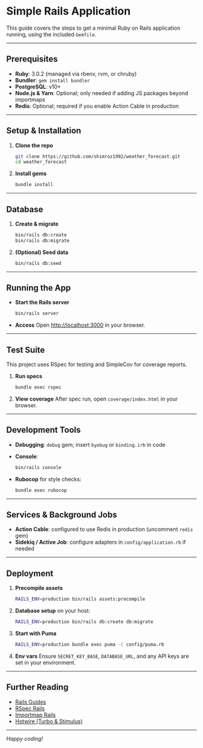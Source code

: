 # Simple Rails Application

This guide covers the steps to get a minimal Ruby on Rails application running, using the included `Gemfile`.

---

## Prerequisites

* **Ruby**: 3.0.2 (managed via rbenv, rvm, or chruby)
* **Bundler**: `gem install bundler`
* **PostgreSQL**: v10+
* **Node.js & Yarn**: Optional; only needed if adding JS packages beyond importmaps
* **Redis**: Optional; required if you enable Action Cable in production

---

## Setup & Installation

1. **Clone the repo**

   ```bash
   git clone https://github.com/shimroz1992/weather_forecast.git
   cd weather_forecast
   ```

2. **Install gems**

   ```bash
   bundle install
   ```

---

## Database

1. **Create & migrate**

   ```bash
   bin/rails db:create
   bin/rails db:migrate
   ```

2. **(Optional) Seed data**

   ```bash
   bin/rails db:seed
   ```

---

## Running the App

* **Start the Rails server**

  ```bash
  bin/rails server
  ```

* **Access**
  Open [http://localhost:3000](http://localhost:3000) in your browser.

---

## Test Suite

This project uses RSpec for testing and SimpleCov for coverage reports.

1. **Run specs**

   ```bash
   bundle exec rspec
   ```

2. **View coverage**
   After spec run, open `coverage/index.html` in your browser.

---

## Development Tools

* **Debugging**: `debug` gem; insert `byebug` or `binding.irb` in code
* **Console**:

  ```bash
  bin/rails console
  ```
* **Rubocop** for style checks:

  ```bash
  bundle exec rubocop
  ```

---

## Services & Background Jobs

* **Action Cable**: configured to use Redis in production (uncomment `redis` gem)
* **Sidekiq / Active Job**: configure adapters in `config/application.rb` if needed

---

## Deployment

1. **Precompile assets**

   ```bash
   RAILS_ENV=production bin/rails assets:precompile
   ```

2. **Database setup** on your host:

   ```bash
   RAILS_ENV=production bin/rails db:create db:migrate
   ```

3. **Start with Puma**

   ```bash
   RAILS_ENV=production bundle exec puma -C config/puma.rb
   ```

4. **Env vars**
   Ensure `SECRET_KEY_BASE`, `DATABASE_URL`, and any API keys are set in your environment.

---

## Further Reading

* [Rails Guides](https://guides.rubyonrails.org/)
* [RSpec Rails](https://github.com/rspec/rspec-rails)
* [Importmap Rails](https://github.com/rails/importmap-rails)
* [Hotwire (Turbo & Stimulus)](https://hotwired.dev/)

---

*Happy coding!*
